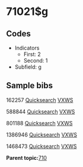 # 71021$g

## Codes

-   Indicators
    -   First: 2
    -   Second: 1
-   Subfield: g

## Sample bibs

162257 [Quicksearch](https://search.library.yale.edu/catalog/162257) [VXWS](http://prodorbis.library.yale.edu:7014/vxws/GetHoldingsService?bibId=162257)

588844 [Quicksearch](https://search.library.yale.edu/catalog/588844) [VXWS](http://prodorbis.library.yale.edu:7014/vxws/GetHoldingsService?bibId=588844)

801188 [Quicksearch](https://search.library.yale.edu/catalog/801188) [VXWS](http://prodorbis.library.yale.edu:7014/vxws/GetHoldingsService?bibId=801188)

1386946 [Quicksearch](https://search.library.yale.edu/catalog/1386946) [VXWS](http://prodorbis.library.yale.edu:7014/vxws/GetHoldingsService?bibId=1386946)

1468473 [Quicksearch](https://search.library.yale.edu/catalog/1468473) [VXWS](http://prodorbis.library.yale.edu:7014/vxws/GetHoldingsService?bibId=1468473)

**Parent topic:**[710](../../tags/710/710.md)

